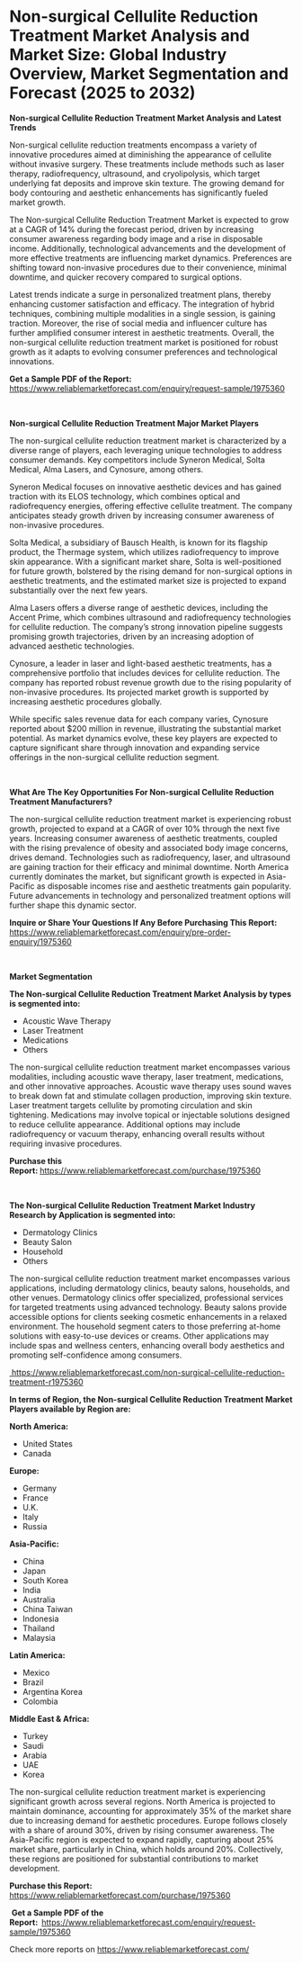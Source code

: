 <p><h1>Non-surgical Cellulite Reduction Treatment Market Analysis and Market Size: Global Industry Overview, Market Segmentation and Forecast (2025 to 2032)</h1></p><p><strong>Non-surgical Cellulite Reduction Treatment Market Analysis and Latest Trends</strong></p>
<p><p>Non-surgical cellulite reduction treatments encompass a variety of innovative procedures aimed at diminishing the appearance of cellulite without invasive surgery. These treatments include methods such as laser therapy, radiofrequency, ultrasound, and cryolipolysis, which target underlying fat deposits and improve skin texture. The growing demand for body contouring and aesthetic enhancements has significantly fueled market growth.</p><p>The Non-surgical Cellulite Reduction Treatment Market is expected to grow at a CAGR of 14% during the forecast period, driven by increasing consumer awareness regarding body image and a rise in disposable income. Additionally, technological advancements and the development of more effective treatments are influencing market dynamics. Preferences are shifting toward non-invasive procedures due to their convenience, minimal downtime, and quicker recovery compared to surgical options.</p><p>Latest trends indicate a surge in personalized treatment plans, thereby enhancing customer satisfaction and efficacy. The integration of hybrid techniques, combining multiple modalities in a single session, is gaining traction. Moreover, the rise of social media and influencer culture has further amplified consumer interest in aesthetic treatments. Overall, the non-surgical cellulite reduction treatment market is positioned for robust growth as it adapts to evolving consumer preferences and technological innovations.</p></p>
<p><strong>Get a Sample PDF of the Report:&nbsp;</strong> <a href="https://www.reliablemarketforecast.com/enquiry/request-sample/1975360?utm_campaign=1130&utm_medium=2&utm_source=Github&utm_content=ia&utm_term=15012025&utm_id=non-surgical-cellulite-reduction-treatment">https://www.reliablemarketforecast.com/enquiry/request-sample/1975360</a></p>
<p>&nbsp;</p>
<p><strong>Non-surgical Cellulite Reduction Treatment Major Market Players</strong></p>
<p><p>The non-surgical cellulite reduction treatment market is characterized by a diverse range of players, each leveraging unique technologies to address consumer demands. Key competitors include Syneron Medical, Solta Medical, Alma Lasers, and Cynosure, among others.</p><p>Syneron Medical focuses on innovative aesthetic devices and has gained traction with its ELOS technology, which combines optical and radiofrequency energies, offering effective cellulite treatment. The company anticipates steady growth driven by increasing consumer awareness of non-invasive procedures.</p><p>Solta Medical, a subsidiary of Bausch Health, is known for its flagship product, the Thermage system, which utilizes radiofrequency to improve skin appearance. With a significant market share, Solta is well-positioned for future growth, bolstered by the rising demand for non-surgical options in aesthetic treatments, and the estimated market size is projected to expand substantially over the next few years.</p><p>Alma Lasers offers a diverse range of aesthetic devices, including the Accent Prime, which combines ultrasound and radiofrequency technologies for cellulite reduction. The company’s strong innovation pipeline suggests promising growth trajectories, driven by an increasing adoption of advanced aesthetic technologies.</p><p>Cynosure, a leader in laser and light-based aesthetic treatments, has a comprehensive portfolio that includes devices for cellulite reduction. The company has reported robust revenue growth due to the rising popularity of non-invasive procedures. Its projected market growth is supported by increasing aesthetic procedures globally.</p><p>While specific sales revenue data for each company varies, Cynosure reported about $200 million in revenue, illustrating the substantial market potential. As market dynamics evolve, these key players are expected to capture significant share through innovation and expanding service offerings in the non-surgical cellulite reduction segment.</p></p>
<p>&nbsp;</p>
<p><strong>What Are The Key Opportunities For Non-surgical Cellulite Reduction Treatment Manufacturers?</strong></p>
<p><p>The non-surgical cellulite reduction treatment market is experiencing robust growth, projected to expand at a CAGR of over 10% through the next five years. Increasing consumer awareness of aesthetic treatments, coupled with the rising prevalence of obesity and associated body image concerns, drives demand. Technologies such as radiofrequency, laser, and ultrasound are gaining traction for their efficacy and minimal downtime. North America currently dominates the market, but significant growth is expected in Asia-Pacific as disposable incomes rise and aesthetic treatments gain popularity. Future advancements in technology and personalized treatment options will further shape this dynamic sector.</p></p>
<p><strong>Inquire or Share Your Questions If Any Before Purchasing This Report:</strong> <a href="https://www.reliablemarketforecast.com/enquiry/pre-order-enquiry/1975360?utm_campaign=1130&utm_medium=2&utm_source=Github&utm_content=ia&utm_term=15012025&utm_id=non-surgical-cellulite-reduction-treatment">https://www.reliablemarketforecast.com/enquiry/pre-order-enquiry/1975360</a></p>
<p>&nbsp;</p>
<p><strong>Market Segmentation</strong></p>
<p><strong>The Non-surgical Cellulite Reduction Treatment Market Analysis by types is segmented into:</strong></p>
<p><ul><li>Acoustic Wave Therapy</li><li>Laser Treatment</li><li>Medications</li><li>Others</li></ul></p>
<p><p>The non-surgical cellulite reduction treatment market encompasses various modalities, including acoustic wave therapy, laser treatment, medications, and other innovative approaches. Acoustic wave therapy uses sound waves to break down fat and stimulate collagen production, improving skin texture. Laser treatment targets cellulite by promoting circulation and skin tightening. Medications may involve topical or injectable solutions designed to reduce cellulite appearance. Additional options may include radiofrequency or vacuum therapy, enhancing overall results without requiring invasive procedures.</p></p>
<p><strong>Purchase this Report:&nbsp;</strong><a href="https://www.reliablemarketforecast.com/purchase/1975360?utm_campaign=1130&utm_medium=2&utm_source=Github&utm_content=ia&utm_term=15012025&utm_id=non-surgical-cellulite-reduction-treatment">https://www.reliablemarketforecast.com/purchase/1975360</a></p>
<p>&nbsp;</p>
<p><strong>The Non-surgical Cellulite Reduction Treatment Market Industry Research by Application is segmented into:</strong></p>
<p><ul><li>Dermatology Clinics</li><li>Beauty Salon</li><li>Household</li><li>Others</li></ul></p>
<p><p>The non-surgical cellulite reduction treatment market encompasses various applications, including dermatology clinics, beauty salons, households, and other venues. Dermatology clinics offer specialized, professional services for targeted treatments using advanced technology. Beauty salons provide accessible options for clients seeking cosmetic enhancements in a relaxed environment. The household segment caters to those preferring at-home solutions with easy-to-use devices or creams. Other applications may include spas and wellness centers, enhancing overall body aesthetics and promoting self-confidence among consumers.</p></p>
<p><a href="https://www.reliablemarketforecast.com/non-surgical-cellulite-reduction-treatment-r1975360?utm_campaign=1130&utm_medium=2&utm_source=Github&utm_content=ia&utm_term=15012025&utm_id=non-surgical-cellulite-reduction-treatment">&nbsp;https://www.reliablemarketforecast.com/non-surgical-cellulite-reduction-treatment-r1975360</a></p>
<p><strong>In terms of Region, the Non-surgical Cellulite Reduction Treatment Market Players available by Region are:</strong></p>
<p>
    <p> <strong> North America: </strong>
        <ul>
            <li>United States</li>
            <li>Canada</li>
        </ul>
        </p> 
    <p> <strong> Europe: </strong>
        <ul>
            <li>Germany</li>
            <li>France</li>
            <li>U.K.</li>
            <li>Italy</li>
            <li>Russia</li>
        </ul>
        </p> 
    <p> <strong> Asia-Pacific: </strong>
        <ul>
            <li>China</li>
            <li>Japan</li>
            <li>South Korea</li>
            <li>India</li>
            <li>Australia</li>
            <li>China Taiwan</li>
            <li>Indonesia</li>
            <li>Thailand</li>
            <li>Malaysia</li>
        </ul>
        </p> 
    <p> <strong> Latin America: </strong>
        <ul>
            <li>Mexico</li>
            <li>Brazil</li>
            <li>Argentina Korea</li>
            <li>Colombia</li>
        </ul>
        </p> 
    <p> <strong> Middle East & Africa: </strong>
        <ul>
            <li>Turkey</li>
            <li>Saudi</li>
            <li>Arabia</li>
            <li>UAE</li>
            <li>Korea</li>
        </ul>
    </p>
    </p>
<p><p>The non-surgical cellulite reduction treatment market is experiencing significant growth across several regions. North America is projected to maintain dominance, accounting for approximately 35% of the market share due to increasing demand for aesthetic procedures. Europe follows closely with a share of around 30%, driven by rising consumer awareness. The Asia-Pacific region is expected to expand rapidly, capturing about 25% market share, particularly in China, which holds around 20%. Collectively, these regions are positioned for substantial contributions to market development.</p></p>
<p><strong>Purchase this Report: </strong><a href="https://www.reliablemarketforecast.com/purchase/1975360?utm_campaign=1130&utm_medium=2&utm_source=Github&utm_content=ia&utm_term=15012025&utm_id=non-surgical-cellulite-reduction-treatment">https://www.reliablemarketforecast.com/purchase/1975360</a></p>
<p>&nbsp;<strong>Get a Sample PDF of the Report:&nbsp;&nbsp;</strong><a href="https://www.reliablemarketforecast.com/enquiry/request-sample/1975360?utm_campaign=1130&utm_medium=2&utm_source=Github&utm_content=ia&utm_term=15012025&utm_id=non-surgical-cellulite-reduction-treatment">https://www.reliablemarketforecast.com/enquiry/request-sample/1975360</a></p>
<p><strong></strong></p>
<p>Check more reports on <a href="https://www.reliablemarketforecast.com/?utm_campaign=1130&utm_medium=2&utm_source=Github&utm_content=ia&utm_term=15012025&utm_id=non-surgical-cellulite-reduction-treatment">https://www.reliablemarketforecast.com/</a></p>